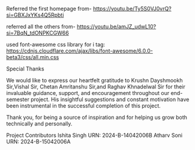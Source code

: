 Referred the first homepage from-
https://youtu.be/Ty5S0VJ0vrQ?si=GBXJxYKs4Q5Rpbti


referred all the others from-
https://youtu.be/amJZ_udwL10?si=7BqN_tdONPKCGW66

used font-awesome css library for i tag:
https://cdnjs.cloudflare.com/ajax/libs/font-awesome/6.0.0-beta3/css/all.min.css

Special Thanks

We would like to express our heartfelt gratitude to Krushn Dayshmookh Sir,Vishal Sir, Chetan Amritanshu Sir,and Raghav Khnadelwal Sir for their invaluable guidance, support, and encouragement throughout our end-semester project. His insightful suggestions and constant motivation have been instrumental in the successful completion of this project.

Thank you, for being a source of inspiration and for helping us grow both technically and personally.

Project Contributors
                Ishita Singh
		URN: 2024-B-14042006B
                Atharv Soni
		URN: 2024-B-15042006A

		
		
